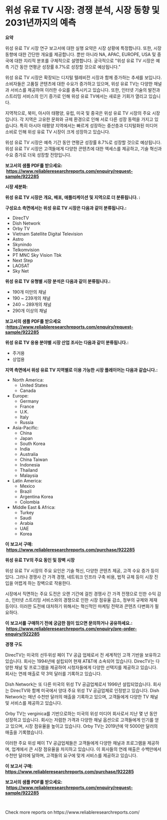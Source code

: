 <p><h1>위성 유료 TV 시장: 경쟁 분석, 시장 동향 및 2031년까지의 예측</h1></p><p><strong>요약</strong></p>
<p><p>위성 유료 TV 시장 연구 보고서에 대한 실행 요약은 시장 상황에 특정합니다. 또한, 시장 동향에 대한 간단한 개요를 제공합니다. 뿐만 아니라 NA, APAC, EUROPE, USA 및 중국에 대한 지리적 분포를 구체적으로 설명합니다. 궁극적으로 "위성 유료 TV 시장은 예측 기간 동안 연평균 성장률 8.7%로 성장할 것으로 예상됩니다." </p><p>위성 유료 TV 시장은 확장되는 디지털 텔레비전 시장과 함께 증가하는 추세를 보입니다. 소비자들은 고품질 콘텐츠에 대한 수요가 증가하고 있으며, 위성 유료 TV는 다양한 채널과 서비스를 제공하여 이러한 수요를 충족시키고 있습니다. 또한, 인터넷 기술의 발전과 스트리밍 서비스의 인기 증가로 인해 위성 유료 TV에서는 새로운 기회가 열리고 있습니다.</p><p>지역적으로, 북미, 아시아 태평양, 유럽, 미국 및 중국은 위성 유료 TV 시장의 주요 시장입니다. 각 지역은 고유한 문화와 규제 환경으로 인해 서로 다른 성장 동력을 가지고 있습니다. 특히 아시아 태평양 지역에서는 빠르게 성장하는 중산층과 디지털화된 미디어 소비로 인해 위성 유료 TV 시장이 크게 성장하고 있습니다.</p><p>위성 유료 TV 시장은 예측 기간 동안 연평균 성장률 8.7%로 성장할 것으로 예상됩니다. 위성 유료 TV 시장은 고객들에게 다양한 콘텐츠에 대한 액세스를 제공하고, 기술 혁신과 수요 증가로 더욱 성장할 전망입니다.</p></p>
<p><strong>보고서의 샘플 PDF를 받으세요: &nbsp;<a href="https://www.reliableresearchreports.com/enquiry/request-sample/922285">https://www.reliableresearchreports.com/enquiry/request-sample/922285</a></strong></p>
<p><strong>시장 세분화:</strong></p>
<p><strong> 위성 유료 TV 시장은 개요, 배포, 애플리케이션 및 지역으로 더 분류됩니다. :</strong></p>
<p><strong>구성요소 측면에서는 위성 유료 TV 시장은 다음과 같이 분류됩니다.:</strong></p>
<p><ul><li>DirecTV</li><li>Dish Network</li><li>Orby TV</li><li>Vietnam Satellite Digital Television</li><li>Astro</li><li>Skynindo</li><li>Telkomvision</li><li>PT MNC Sky Vision Tbk</li><li>Next Step</li><li>LAOSAT</li><li>Sky Net</li></ul></p>
<p><strong> 위성 유료 TV 유형별 시장 분석은 다음과 같이 분류됩니다.:</strong></p>
<p><ul><li>190개 미만의 채널</li><li>190 ~ 239개의 채널</li><li>240 ~ 289개의 채널</li><li>290개 이상의 채널</li></ul></p>
<p><strong>보고서의 샘플 PDF를 받으세요 :<a href="https://www.reliableresearchreports.com/enquiry/request-sample/922285">https://www.reliableresearchreports.com/enquiry/request-sample/922285</a></strong></p>
<p><strong> 위성 유료 TV 응용 분야별 시장 산업 조사는 다음과 같이 분류됩니다.:</strong></p>
<p><ul><li>주거용</li><li>상업용</li></ul></p>
<p><strong>지역 측면에서 위성 유료 TV 지역별로 이용 가능한 시장 플레이어는 다음과 같습니다.:</strong></p>
<p><ul>
    <li>
        North America:
        <ul>
            <li>United States</li>
            <li>Canada</li>
        </ul>
    </li>
    <li>
        Europe:
        <ul>
            <li>Germany</li>
            <li>France</li>
            <li>U.K.</li>
            <li>Italy</li>
            <li>Russia</li>
        </ul>
    </li>
    <li>
        Asia-Pacific:
        <ul>
            <li>China</li>
            <li>Japan</li>
            <li>South Korea</li>
            <li>India</li>
            <li>Australia</li>
            <li>China Taiwan</li>
            <li>Indonesia</li>
            <li>Thailand</li>
            <li>Malaysia</li>
        </ul>
    </li>
    <li>
        Latin America:
        <ul>
            <li>Mexico</li>
            <li>Brazil</li>
            <li>Argentina Korea</li>
            <li>Colombia</li>
        </ul>
    </li>
    <li>
        Middle East & Africa:
        <ul>
            <li>Turkey</li>
            <li>Saudi</li>
            <li>Arabia</li>
            <li>UAE</li>
            <li>Korea</li>
        </ul>
    </li>
    </ul></p>
<p><strong>이 보고서 구매: &nbsp;<a href="https://www.reliableresearchreports.com/purchase/922285">https://www.reliableresearchreports.com/purchase/922285</a></strong></p>
<p><strong>위성 유료 TV의 주요 동인 및 장벽 시장</strong></p>
<p><p>위성 유료 TV 시장의 주요 요인은 기술 혁신, 다양한 콘텐츠 제공, 고객 수요 증가 등이 있다. 그러나 경쟁사 간 가격 경쟁, 네트워크 인프라 구축 비용, 법적 규제 등이 시장 진입을 어렵게 하는 장벽으로 작용한다.</p><p>시장에서 직면하는 주요 도전은 오랜 기간에 걸친 경쟁사 간 가격 전쟁으로 인한 수익 감소, 인터넷 스트리밍 서비스와의 경쟁으로 인한 시장 점유율 감소, 정부의 규제와 제재 등이다. 이러한 도전에 대처하기 위해서는 혁신적인 마케팅 전략과 콘텐츠 다변화가 필요하다.</p></p>
<p><strong>이 보고서를 구매하기 전에 궁금한 점이 있으면 문의하거나 공유하세요.: &nbsp;<a href="https://www.reliableresearchreports.com/enquiry/pre-order-enquiry/922285">https://www.reliableresearchreports.com/enquiry/pre-order-enquiry/922285</a></strong></p>
<p><strong>경쟁 구도</strong></p>
<p><p>DirecTV는 미국의 선두위성 페이 TV 공급 업체로서 전 세계적인 고객 기반을 보유하고 있습니다. 회사는 1994년에 설립되어 현재 AT&T에 소속되어 있습니다. DirecTV는 다양한 채널 및 프로그램을 제공하여 시청자들에게 다양한 선택지를 제공하고 있습니다. 회사는 연례 매출로 약 3억 달러를 기록하고 있습니다.</p><p>Dish Network는 또 다른 미국의 위성 TV 공급업체로서 1996년 설립되었습니다. 회사는 DirecTV와 함께 미국에서 양대 주요 위성 TV 공급업체로 인정받고 있습니다. Dish Network는 매년 수천만 달러의 매출을 기록하고 있으며, 고객들에게 다양한 TV 채널 및 서비스를 제공하고 있습니다.</p><p>Orby TV는 verginica를 기반으로하는 미국의 위성 미디어 회사로서 지난 몇 년 동안 성장하고 있습니다. 회사는 저렴한 가격과 다양한 채널 옵션으로 고객들에게 인기를 얻고 있으며, 시장 점유율을 높이고 있습니다. Orby TV는 2019년에 약 5000만 달러의 매출을 기록했습니다.</p><p>이러한 주요 위성 페이 TV 공급업체들은 고객들에게 다양한 채널과 프로그램을 제공하며, 업계에서 큰 시장 점유율을 차지하고 있습니다. 이 회사들의 연례 매출은 수백만에서 수천만 달러에 달하며, 고객들의 요구에 맞게 서비스를 제공하고 있습니다.</p></p>
<p><strong>이 보고서 구매: &nbsp; <a href="https://www.reliableresearchreports.com/purchase/922285">https://www.reliableresearchreports.com/purchase/922285</a></strong></p>
<p><strong>보고서의 샘플 PDF를 받으세요: &nbsp;<a href="https://www.reliableresearchreports.com/enquiry/request-sample/922285">https://www.reliableresearchreports.com/enquiry/request-sample/922285</a></strong><strong></strong></p>
<p>&nbsp;</p>
<p>Check more reports on https://www.reliableresearchreports.com/</p>